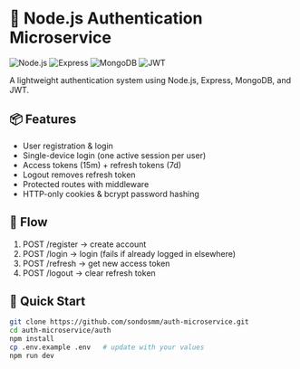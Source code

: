 # 🔐 Node.js Authentication Microservice

![Node.js](https://img.shields.io/badge/Node.js-18%2B-green)
![Express](https://img.shields.io/badge/Express-5%2B-lightgrey)
![MongoDB](https://img.shields.io/badge/MongoDB-7%2B-blue)
![JWT](https://img.shields.io/badge/JWT-Auth-orange)

A lightweight authentication system using Node.js, Express, MongoDB, and JWT.

## 📦 Features
- User registration & login
- Single-device login (one active session per user)
- Access tokens (15m) + refresh tokens (7d)
- Logout removes refresh token
- Protected routes with middleware
- HTTP-only cookies & bcrypt password hashing

## 🔑 Flow
1. POST /register → create account  
2. POST /login → login (fails if already logged in elsewhere)  
3. POST /refresh → get new access token  
4. POST /logout → clear refresh token  

## 🚀 Quick Start
```bash
git clone https://github.com/sondosmm/auth-microservice.git
cd auth-microservice/auth
npm install
cp .env.example .env   # update with your values
npm run dev